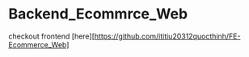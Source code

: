 # Backend_Ecommrce_Web
checkout frontend [here][https://github.com/ititiu20312quocthinh/FE-Ecommerce_Web]

